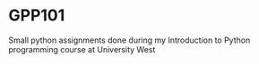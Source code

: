 # GPP101
Small python assignments done during my Introduction to Python programming course at University West
